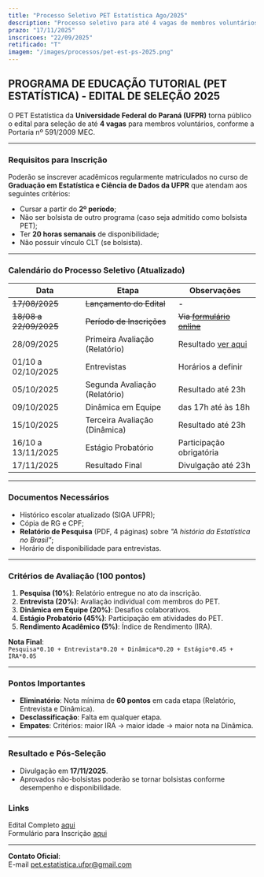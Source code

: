```yaml
---
title: "Processo Seletivo PET Estatística Ago/2025"
description: "Processo seletivo para até 4 vagas de membros voluntários no PET Estatística da UFPR"
prazo: "17/11/2025"
inscricoes: "22/09/2025"
retificado: "T"
imagem: "/images/processos/pet-est-ps-2025.png"
---
```


## **PROGRAMA DE EDUCAÇÃO TUTORIAL (PET ESTATÍSTICA) - EDITAL DE SELEÇÃO 2025**

O PET Estatística da **Universidade Federal do Paraná (UFPR)** torna público o edital para seleção de até **4 vagas** para membros voluntários, conforme a Portaria nº 591/2009 MEC.

---

### **Requisitos para Inscrição**
Poderão se inscrever acadêmicos regularmente matriculados no curso de **Graduação em Estatística e Ciência de Dados da UFPR** que atendam aos seguintes critérios:
- Cursar a partir do **2º período**;
- Não ser bolsista de outro programa (caso seja admitido como bolsista PET);
- Ter **20 horas semanais** de disponibilidade;
- Não possuir vínculo CLT (se bolsista).

---

### **Calendário do Processo Seletivo (Atualizado)**
| Data               | Etapa                          | Observações             |
|--------------------|-------------------------------|--------------------------|
| ~~17/08/2025~~     | ~~Lançamento do Edital~~          | -                        |
| ~~18/08 a 22/09/2025~~ | ~~Período de Inscrições~~     | ~~Via [formulário online](https://forms.gle/wujM96bSHZMjYRTPA)~~ |
| 28/09/2025         | Primeira Avaliação (Relatório)| Resultado [ver aqui](/pdfs/editais/2025_09_28_Edital_2025_Resultado_Trabalhos.pdf)        |
| 01/10 a 02/10/2025 | Entrevistas                   | Horários a definir       |
| 05/10/2025         | Segunda Avaliação (Relatório) | Resultado até 23h        |
| 09/10/2025         | Dinâmica em Equipe            | das 17h até às 18h       |
| 15/10/2025         | Terceira Avaliação (Dinâmica) | Resultado até 23h        |
| 16/10 a 13/11/2025 | Estágio Probatório            | Participação obrigatória |
| 17/11/2025         | Resultado Final               | Divulgação até 23h       |

---

### **Documentos Necessários**
- Histórico escolar atualizado (SIGA UFPR);
- Cópia de RG e CPF;
- **Relatório de Pesquisa** (PDF, 4 páginas) sobre *"A história da Estatística no Brasil"*;
- Horário de disponibilidade para entrevistas.

---

### **Critérios de Avaliação (100 pontos)**
1. **Pesquisa (10%)**: Relatório entregue no ato da inscrição.
2. **Entrevista (20%)**: Avaliação individual com membros do PET.
3. **Dinâmica em Equipe (20%)**: Desafios colaborativos.
4. **Estágio Probatório (45%)**: Participação em atividades do PET.
5. **Rendimento Acadêmico (5%)**: Índice de Rendimento (IRA).

**Nota Final**:  
`Pesquisa*0.10 + Entrevista*0.20 + Dinâmica*0.20 + Estágio*0.45 + IRA*0.05`

---

### **Pontos Importantes**
- **Eliminatório**: Nota mínima de **60 pontos** em cada etapa (Relatório, Entrevista e Dinâmica).
- **Desclassificação**: Falta em qualquer etapa.
- **Empates**: Critérios: maior IRA → maior idade → maior nota na Dinâmica.

---

### **Resultado e Pós-Seleção**
- Divulgação em **17/11/2025**.
- Aprovados não-bolsistas poderão se tornar bolsistas conforme desempenho e disponibilidade.


### **Links**
  Edital Completo [aqui](/pdfs/editais/EditalPET_2025.pdf)  
  Formulário para Inscrição [aqui](https://forms.gle/wujM96bSHZMjYRTPA)

---

**Contato Oficial**:  
E-mail [pet.estatistica.ufpr@gmail.com](mailto:pet.estatistica.ufpr@gmail.com) 


